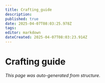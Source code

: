 ```yaml
---
title: Crafting_guide
description: 
published: true
date: 2025-04-07T08:03:25.978Z
tags: 
editor: markdown
dateCreated: 2025-04-07T08:03:23.914Z
---
```


# Crafting guide

*This page was auto-generated from structure.*